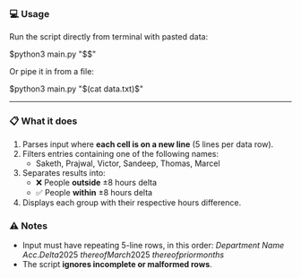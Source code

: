 ### 💻 Usage

Run the script directly from terminal with pasted data:

$python3 main.py "$<your tabular data pasted here as a single string>$"

Or pipe it in from a file:

$python3 main.py "$(cat data.txt)$"

---

### 📋 What it does

1. Parses input where **each cell is on a new line** (5 lines per data row).
2. Filters entries containing one of the following names:
   - Saketh, Prajwal, Victor, Sandeep, Thomas, Marcel
3. Separates results into:
   - ❌ People **outside** ±8 hours delta
   - ✅ People **within** ±8 hours delta
4. Displays each group with their respective hours difference.

### ⚠️ Notes

- Input must have repeating 5-line rows, in this order:
  $Department$
  $Name$
  $Acc. Delta 2025$
  $thereof March 2025$
  $thereof prior months$
- The script **ignores incomplete or malformed rows**.
